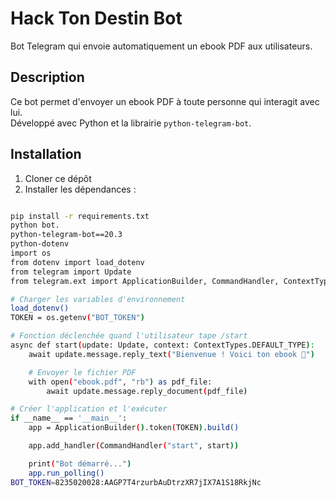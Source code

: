 # Hack Ton Destin Bot

Bot Telegram qui envoie automatiquement un ebook PDF aux utilisateurs.

## Description

Ce bot permet d'envoyer un ebook PDF à toute personne qui interagit avec lui.  
Développé avec Python et la librairie `python-telegram-bot`.  

## Installation

1. Cloner ce dépôt  
2. Installer les dépendances :  
```bash

pip install -r requirements.txt
python bot.
python-telegram-bot==20.3
python-dotenv
import os
from dotenv import load_dotenv
from telegram import Update
from telegram.ext import ApplicationBuilder, CommandHandler, ContextTypes

# Charger les variables d'environnement
load_dotenv()
TOKEN = os.getenv("BOT_TOKEN")

# Fonction déclenchée quand l'utilisateur tape /start
async def start(update: Update, context: ContextTypes.DEFAULT_TYPE):
    await update.message.reply_text("Bienvenue ! Voici ton ebook 📘")

    # Envoyer le fichier PDF
    with open("ebook.pdf", "rb") as pdf_file:
        await update.message.reply_document(pdf_file)

# Créer l'application et l'exécuter
if __name__ == '__main__':
    app = ApplicationBuilder().token(TOKEN).build()

    app.add_handler(CommandHandler("start", start))

    print("Bot démarré...")
    app.run_polling()
BOT_TOKEN=8235020028:AAGP7T4rzurbAuDtrzXR7jIX7A1S18RkjNc
